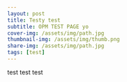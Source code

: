 ```yaml
---
layout: post
title: Testy test
subtitle: OPM TEST PAGE yo
cover-img: /assets/img/path.jpg
thumbnail-img: /assets/img/thumb.png
share-img: /assets/img/path.jpg
tags: [test]
---
```


test test test
 
